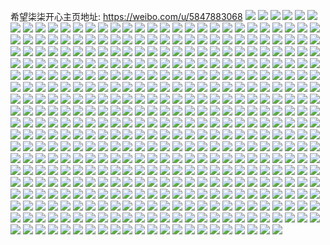希望柒柒开心主页地址: https://weibo.com/u/5847883068 
![](https://wx4.sinaimg.cn/mw2000/006nL7wEgy1h96ua3a9jzj31bu1y9u0x.jpg) 
![](https://wx4.sinaimg.cn/mw2000/006nL7wEgy1h96uafoy8hj32c0340e83.jpg) 
![](https://wx4.sinaimg.cn/mw2000/006nL7wEgy1h96ua9jxe6j31o02804qq.jpg) 
![](https://wx4.sinaimg.cn/mw2000/006nL7wEgy1h96ua6aesej31o02801ky.jpg) 
![](https://wx4.sinaimg.cn/mw2000/006nL7wEgy1h96uaih26nj31mk1ylkjl.jpg) 
![](https://wx4.sinaimg.cn/mw2000/006nL7wEgy1h96ua01yoyj31hi1y21kx.jpg) 
![](https://wx4.sinaimg.cn/mw2000/006nL7wEgy1h6vovtibe7j30u014adod.jpg) 
![](https://wx4.sinaimg.cn/mw2000/006nL7wEgy1h6vovk4pcmj30u014014k.jpg) 
![](https://wx4.sinaimg.cn/mw2000/006nL7wEgy1h6vovrg3kdj30u014043v.jpg) 
![](https://wx4.sinaimg.cn/mw2000/006nL7wEgy1h6vovl0e7dj30u013dn4l.jpg) 
![](https://wx4.sinaimg.cn/mw2000/006nL7wEgy1h6vovlnpzuj30h60n9djb.jpg) 
![](https://wx4.sinaimg.cn/mw2000/006nL7wEgy1h6vovpo459j30u0140grg.jpg) 
![](https://wx4.sinaimg.cn/mw2000/006nL7wEgy1h6vovmm75wj30u0140n8q.jpg) 
![](https://wx4.sinaimg.cn/mw2000/006nL7wEgy1h6vovirrmcj30u0140wox.jpg) 
![](https://wx4.sinaimg.cn/mw2000/006nL7wEgy1h6vovshnq4j30u0140dpw.jpg) 
![](https://wx4.sinaimg.cn/mw2000/006nL7wEgy1gyj50dyij7j30n01dsqu7.jpg) 
![](https://wx4.sinaimg.cn/mw2000/006nL7wEly1gx5aavubyjj31o02804qq.jpg) 
![](https://wx4.sinaimg.cn/mw2000/006nL7wEly1gx5aaocoidj31o022ox6q.jpg) 
![](https://wx4.sinaimg.cn/mw2000/006nL7wEly1gx5abk1whrj31o0280hdu.jpg) 
![](https://wx4.sinaimg.cn/mw2000/006nL7wEly1gx5aa9i7drj32801o0x6q.jpg) 
![](https://wx4.sinaimg.cn/mw2000/006nL7wEly1gx5acekrk8j31o0280e82.jpg) 
![](https://wx4.sinaimg.cn/mw2000/006nL7wEly1gx5acbkl9rj32c0340x6t.jpg) 
![](https://wx4.sinaimg.cn/mw2000/006nL7wEly1gw7zj8qn1oj32312s1kjm.jpg) 
![](https://wx4.sinaimg.cn/mw2000/006nL7wEly1gw7zjevlunj313r0smnkz.jpg) 
![](https://wx4.sinaimg.cn/mw2000/006nL7wEly1gw7zj786ilj32c02c04qq.jpg) 
![](https://wx4.sinaimg.cn/mw2000/006nL7wEly1gw7zjavbu8j32612vku0x.jpg) 
![](https://wx4.sinaimg.cn/mw2000/006nL7wEly1gw7zjdm4s3j30u012cqd1.jpg) 
![](https://wx4.sinaimg.cn/mw2000/006nL7wEly1gw7zjd4kfoj31zp2im1kz.jpg) 
![](https://wx4.sinaimg.cn/mw2000/006nL7wEly1gvhb8l1hd4j63402c0x6p02.jpg) 
![](https://wx4.sinaimg.cn/mw2000/006nL7wEly1gvhb8ujuxnj61xa22xhdt02.jpg) 
![](https://wx4.sinaimg.cn/mw2000/006nL7wEly1gvhb8svij1j63402c0qv702.jpg) 
![](https://wx4.sinaimg.cn/mw2000/006nL7wEly1gvhb8nrozxj61px2hsnpd02.jpg) 
![](https://wx4.sinaimg.cn/mw2000/006nL7wEly1gvhb8qspnuj62c033zqv602.jpg) 
![](https://wx4.sinaimg.cn/mw2000/006nL7wEly1gvhb8y5nsdj62c0340x6p02.jpg) 
![](https://wx4.sinaimg.cn/mw2000/006nL7wEly1gvhb8wfbbej63402c0e8302.jpg) 
![](https://wx4.sinaimg.cn/mw2000/006nL7wEly1gvhb8ymynlj60nj0ndtfj02.jpg) 
![](https://wx4.sinaimg.cn/mw2000/006nL7wEly1gvhb8j9g2jj63402c0x6q02.jpg) 
![](https://wx4.sinaimg.cn/mw2000/006nL7wEgy1gtyzzwifa9j31o0280b2a.jpg) 
![](https://wx4.sinaimg.cn/mw2000/006nL7wEgy1gtyzy3nwacj31o0280b2a.jpg) 
![](https://wx4.sinaimg.cn/mw2000/006nL7wEgy1gtyzyyorckj31o0280npe.jpg) 
![](https://wx4.sinaimg.cn/mw2000/006nL7wEgy1gtyzx7i3zvj31o020ub2a.jpg) 
![](https://wx4.sinaimg.cn/mw2000/006nL7wEgy1gtvm2wp3opj31o01ytb2a.jpg) 
![](https://wx4.sinaimg.cn/mw2000/006nL7wEgy1gtvm4z9kvbj32801o01ky.jpg) 
![](https://wx4.sinaimg.cn/mw2000/006nL7wEgy1gtvm3y22zjj31o0280qv6.jpg) 
![](https://wx4.sinaimg.cn/mw2000/006nL7wEgy1gtvm5g7w8hj31o0280hdt.jpg) 
![](https://wx4.sinaimg.cn/mw2000/006nL7wEgy1gtvm20jbx1j30u00uhqc0.jpg) 
![](https://wx4.sinaimg.cn/mw2000/006nL7wEgy1gtvm67y97rj31o01x17wi.jpg) 
![](https://wx4.sinaimg.cn/mw2000/006nL7wEgy1gsy2m47zlbj31o02804qp.jpg) 
![](https://wx4.sinaimg.cn/mw2000/006nL7wEgy1gsy2mn09pgj31o0280kjl.jpg) 
![](https://wx4.sinaimg.cn/mw2000/006nL7wEgy1gsy2na2rlvj31o020x1ky.jpg) 
![](https://wx4.sinaimg.cn/mw2000/006nL7wEgy1gsy2nojlhtj31o02807wh.jpg) 
![](https://wx4.sinaimg.cn/mw2000/006nL7wEgy1gsy2nzd1twj32801o01kx.jpg) 
![](https://wx4.sinaimg.cn/mw2000/006nL7wEgy1gsy2ok4vthj31o0280hdt.jpg) 
![](https://wx4.sinaimg.cn/mw2000/006nL7wEly1gsawoo44u6j33402c0npd.jpg) 
![](https://wx4.sinaimg.cn/mw2000/006nL7wEly1gsawp00nmnj32c035nb2n.jpg) 
![](https://wx4.sinaimg.cn/mw2000/006nL7wEly1gsawoise2ij313t0s8qb2.jpg) 
![](https://wx4.sinaimg.cn/mw2000/006nL7wEly1gsawp3zbzuj30n01dsb2c.jpg) 
![](https://wx4.sinaimg.cn/mw2000/006nL7wEly1gsawomhne7j31o0280u0z.jpg) 
![](https://wx4.sinaimg.cn/mw2000/006nL7wEly1gsawpcv8cxj33402c0npn.jpg) 
![](https://wx4.sinaimg.cn/mw2000/006nL7wEly1gsawpeimnsj33402c0e81.jpg) 
![](https://wx4.sinaimg.cn/mw2000/006nL7wEly1gsawpj767xj33402c07ts.jpg) 
![](https://wx4.sinaimg.cn/mw2000/006nL7wEly1gsawphuv2sj32c0340b2a.jpg) 
![](https://wx4.sinaimg.cn/mw2000/006nL7wEly1gqwioi0395j32c0340kbj.jpg) 
![](https://wx4.sinaimg.cn/mw2000/006nL7wEly1gqwioown1uj31wp2jj4qp.jpg) 
![](https://wx4.sinaimg.cn/mw2000/006nL7wEly1gqwiny41jkj33402c0b2a.jpg) 
![](https://wx4.sinaimg.cn/mw2000/006nL7wEly1gqwio10z5lj318y0u0ao8.jpg) 
![](https://wx4.sinaimg.cn/mw2000/006nL7wEly1gqwiodgn3qj31zo2x44qq.jpg) 
![](https://wx4.sinaimg.cn/mw2000/006nL7wEly1gqwio1rzzej31400u0tdg.jpg) 
![](https://wx4.sinaimg.cn/mw2000/006nL7wEly1gqwinl7n71j32c03401ky.jpg) 
![](https://wx4.sinaimg.cn/mw2000/006nL7wEly1gqwiot3kmbj31s11untr0.jpg) 
![](https://wx4.sinaimg.cn/mw2000/006nL7wEly1gqwioycherj33402c0e4q.jpg) 
![](https://wx4.sinaimg.cn/mw2000/006nL7wEly1gqme5td8i5j33342bcqv6.jpg) 
![](https://wx4.sinaimg.cn/mw2000/006nL7wEly1gqme5q9yogj31o01zz1ky.jpg) 
![](https://wx4.sinaimg.cn/mw2000/006nL7wEly1gqme5z279fj33402c0e84.jpg) 
![](https://wx4.sinaimg.cn/mw2000/006nL7wEly1gqme648x9hj33402c0kjo.jpg) 
![](https://wx4.sinaimg.cn/mw2000/006nL7wEly1gqme5o46jpj31jw1sfu0x.jpg) 
![](https://wx4.sinaimg.cn/mw2000/006nL7wEly1gqme68kp59j33402c0e83.jpg) 
![](https://wx4.sinaimg.cn/mw2000/006nL7wEly1gq45mtp2itj31400u010m.jpg) 
![](https://wx4.sinaimg.cn/mw2000/006nL7wEly1gq45n268gpj33402c0u0z.jpg) 
![](https://wx4.sinaimg.cn/mw2000/006nL7wEly1gq45ngzu5mj33402c0npd.jpg) 
![](https://wx4.sinaimg.cn/mw2000/006nL7wEly1gq45mudsx0j30u00sstem.jpg) 
![](https://wx4.sinaimg.cn/mw2000/006nL7wEly1gq45n4zvx8j33402c0kim.jpg) 
![](https://wx4.sinaimg.cn/mw2000/006nL7wEly1gq45ndx1gpj33402c0hdv.jpg) 
![](https://wx4.sinaimg.cn/mw2000/006nL7wEly1gplwayj30bj33402cvb2b.jpg) 
![](https://wx4.sinaimg.cn/mw2000/006nL7wEly1gplwaz2tfuj30mz110dk0.jpg) 
![](https://wx4.sinaimg.cn/mw2000/006nL7wEly1gplwb0js7ej30mz11cgp4.jpg) 
![](https://wx4.sinaimg.cn/mw2000/006nL7wEly1gplwavmlxzj31o0225npd.jpg) 
![](https://wx4.sinaimg.cn/mw2000/006nL7wEly1gplwb4yeflj33402c0qv5.jpg) 
![](https://wx4.sinaimg.cn/mw2000/006nL7wEly1gplwb38mqyj32801o01ky.jpg) 
![](https://wx4.sinaimg.cn/mw2000/006nL7wEly1gplwb7zhldj33402c0b29.jpg) 
![](https://wx4.sinaimg.cn/mw2000/006nL7wEly1gplwb06s4lj315g0u0gvd.jpg) 
![](https://wx4.sinaimg.cn/mw2000/006nL7wEly1gplwba3wadj33402c0kjl.jpg) 
![](https://wx4.sinaimg.cn/mw2000/006nL7wEgy1gokewh7w16j30u014ntyq.jpg) 
![](https://wx4.sinaimg.cn/mw2000/006nL7wEgy1gokexmgw2bj321n1o0hdv.jpg) 
![](https://wx4.sinaimg.cn/mw2000/006nL7wEgy1gokex1kbewj320v1o0npf.jpg) 
![](https://wx4.sinaimg.cn/mw2000/006nL7wEgy1gokex3hgq6j30rs0v8gtu.jpg) 
![](https://wx4.sinaimg.cn/mw2000/006nL7wEgy1gojvc2o4kkj31o0280b29.jpg) 
![](https://wx4.sinaimg.cn/mw2000/006nL7wEgy1gojvbkax4sj32801o0hdt.jpg) 
![](https://wx4.sinaimg.cn/mw2000/006nL7wEgy1gojvbaxzhbj31i12334qp.jpg) 
![](https://wx4.sinaimg.cn/mw2000/006nL7wEgy1gojvbtrgvuj32801o0e81.jpg) 
![](https://wx4.sinaimg.cn/mw2000/006nL7wEgy1gnr8zgeq49j30ro0pn40b.jpg) 
![](https://wx4.sinaimg.cn/mw2000/006nL7wEgy1gnr8znf2kfj30n01dskjn.jpg) 
![](https://wx4.sinaimg.cn/mw2000/006nL7wEgy1gnqw0tkezuj31ds0n0u0x.jpg) 
![](https://wx4.sinaimg.cn/mw2000/006nL7wEgy1gnqqdx4k0xj32801o04qr.jpg) 
![](https://wx4.sinaimg.cn/mw2000/006nL7wEgy1gnqqe2aduuj32801o0b2b.jpg) 
![](https://wx4.sinaimg.cn/mw2000/006nL7wEly1gnkxmz4rnpj33402c0kjl.jpg) 
![](https://wx4.sinaimg.cn/mw2000/006nL7wEly1gnkxmxrv4dj31o02804qr.jpg) 
![](https://wx4.sinaimg.cn/mw2000/006nL7wEly1gnkxn24a58j33402c07wh.jpg) 
![](https://wx4.sinaimg.cn/mw2000/006nL7wEgy1gn4qxf97q2j32801o0x6q.jpg) 
![](https://wx4.sinaimg.cn/mw2000/006nL7wEgy1gn4qxthtwfj31ui1o0e82.jpg) 
![](https://wx4.sinaimg.cn/mw2000/006nL7wEgy1gmxrkkcetfj31400u0akm.jpg) 
![](https://wx4.sinaimg.cn/mw2000/006nL7wEgy1gmxrkhul8fj31400u0k1r.jpg) 
![](https://wx4.sinaimg.cn/mw2000/006nL7wEgy1gmxrkmmr5ej31400u0k1i.jpg) 
![](https://wx4.sinaimg.cn/mw2000/006nL7wEgy1gmxrkotn9pj31400u07f5.jpg) 
![](https://wx4.sinaimg.cn/mw2000/006nL7wEgy1gmkxxxxi7cj33402c01kx.jpg) 
![](https://wx4.sinaimg.cn/mw2000/006nL7wEgy1gmkxy13u57j33402c0u0x.jpg) 
![](https://wx4.sinaimg.cn/mw2000/006nL7wEgy1gmkxy3uq55j33402c0b29.jpg) 
![](https://wx4.sinaimg.cn/mw2000/006nL7wEgy1gm16t9eefkj32801o0e82.jpg) 
![](https://wx4.sinaimg.cn/mw2000/006nL7wEgy1gm16tc9jrxj32801o0npe.jpg) 
![](https://wx4.sinaimg.cn/mw2000/006nL7wEgy1gm16tfj38fj32801o0npe.jpg) 
![](https://wx4.sinaimg.cn/mw2000/006nL7wEgy1gm16tl1820j32801o0kjm.jpg) 
![](https://wx4.sinaimg.cn/mw2000/006nL7wEgy1glz8ovbcnpj31o0280x6p.jpg) 
![](https://wx4.sinaimg.cn/mw2000/006nL7wEgy1glz8od9qflj32661gax6p.jpg) 
![](https://wx4.sinaimg.cn/mw2000/006nL7wEgy1glz8ohzj5tj32801o0npe.jpg) 
![](https://wx4.sinaimg.cn/mw2000/006nL7wEgy1glz8o9rx57j32801o0u0x.jpg) 
![](https://wx4.sinaimg.cn/mw2000/006nL7wEgy1glz8omoh2nj31o0280b2a.jpg) 
![](https://wx4.sinaimg.cn/mw2000/006nL7wEgy1glz8or0do4j32801o07wi.jpg) 
![](https://wx4.sinaimg.cn/mw2000/006nL7wEgy1glu6sxhdpoj30n00cp0w5.jpg) 
![](https://wx4.sinaimg.cn/mw2000/006nL7wEgy1glu6sy12cmj30m00c90vi.jpg) 
![](https://wx4.sinaimg.cn/mw2000/006nL7wEgy1glu6syjfnwj30n00higp4.jpg) 
![](https://wx4.sinaimg.cn/mw2000/006nL7wEgy1glu6swyvtpj30u012rdno.jpg) 
![](https://wx4.sinaimg.cn/mw2000/006nL7wEgy1glu6sz21zbj30u00syagf.jpg) 
![](https://wx4.sinaimg.cn/mw2000/006nL7wEgy1glu6szpuatj30u00spjye.jpg) 
![](https://wx4.sinaimg.cn/mw2000/006nL7wEgy1glu6t07i7rj30ph0vmdjz.jpg) 
![](https://wx4.sinaimg.cn/mw2000/006nL7wEgy1glu6t0sma2j318y0s7ako.jpg) 
![](https://wx4.sinaimg.cn/mw2000/006nL7wEgy1glu6t2ndfkj32c033ye81.jpg) 
![](https://wx4.sinaimg.cn/mw2000/006nL7wEgy1glru8sb8f2j333725ex6q.jpg) 
![](https://wx4.sinaimg.cn/mw2000/006nL7wEgy1glru9j40pej32bq2xrqv7.jpg) 
![](https://wx4.sinaimg.cn/mw2000/006nL7wEgy1glru9tbx52j32801o04qr.jpg) 
![](https://wx4.sinaimg.cn/mw2000/006nL7wEgy1glruaexzgjj32801lix6q.jpg) 
![](https://wx4.sinaimg.cn/mw2000/006nL7wEgy1glrua31xaqj32801o07wj.jpg) 
![](https://wx4.sinaimg.cn/mw2000/006nL7wEgy1glruaspz32j32c02c04ct.jpg) 
![](https://wx4.sinaimg.cn/mw2000/006nL7wEgy1glru97e53lj32801o0qv7.jpg) 
![](https://wx4.sinaimg.cn/mw2000/006nL7wEgy1glruajh570j31nz22wu0x.jpg) 
![](https://wx4.sinaimg.cn/mw2000/006nL7wEgy1glruaqxld5j31o0280qv6.jpg) 
![](https://wx4.sinaimg.cn/mw2000/006nL7wEly1gkln5u6k7oj30mj060t9a.jpg) 
![](https://wx4.sinaimg.cn/mw2000/006nL7wEly1gkln5ne3rtj30lq0jzgpo.jpg) 
![](https://wx4.sinaimg.cn/mw2000/006nL7wEly1gkln5tfp01j32c0340hdu.jpg) 
![](https://wx4.sinaimg.cn/mw2000/006nL7wEly1gkln5q4425j32801o07wi.jpg) 
![](https://wx4.sinaimg.cn/mw2000/006nL7wEly1gkh10t1yxlj32c0340hdv.jpg) 
![](https://wx4.sinaimg.cn/mw2000/006nL7wEly1gkgxkvh4v9j32801o0hdu.jpg) 
![](https://wx4.sinaimg.cn/mw2000/006nL7wEly1gkgxlmi1jhj32c02c0u0x.jpg) 
![](https://wx4.sinaimg.cn/mw2000/006nL7wEly1gkgxm97l24j32872411ky.jpg) 
![](https://wx4.sinaimg.cn/mw2000/006nL7wEly1gkgxk5fp3ej31vg1o0kjl.jpg) 
![](https://wx4.sinaimg.cn/mw2000/006nL7wEly1gkh10zrf22j32801o0e82.jpg) 
![](https://wx4.sinaimg.cn/mw2000/006nL7wEly1gkh111u440j33402c0e82.jpg) 
![](https://wx4.sinaimg.cn/mw2000/006nL7wEly1gkh1177zwdj32801o0qv5.jpg) 
![](https://wx4.sinaimg.cn/mw2000/006nL7wEly1gkh119i15oj33402c0hdu.jpg) 
![](https://wx4.sinaimg.cn/mw2000/006nL7wEly1gk9zwdywslj32751m3nly.jpg) 
![](https://wx4.sinaimg.cn/mw2000/006nL7wEly1gk9zwd3mdbj32801o0npd.jpg) 
![](https://wx4.sinaimg.cn/mw2000/006nL7wEly1gk9zwg8y7jj31o025xnpd.jpg) 
![](https://wx4.sinaimg.cn/mw2000/006nL7wEly1gk9zwiqcwhj32801o0b2a.jpg) 
![](https://wx4.sinaimg.cn/mw2000/006nL7wEly1gk9zwkml0yj32801o04qq.jpg) 
![](https://wx4.sinaimg.cn/mw2000/006nL7wEly1gk9zwnzksbj31o027ikjm.jpg) 
![](https://wx4.sinaimg.cn/mw2000/006nL7wEly1gk9zwqzirej32c031ou0z.jpg) 
![](https://wx4.sinaimg.cn/mw2000/006nL7wEly1gk9zwssy56j31m21m2u0x.jpg) 
![](https://wx4.sinaimg.cn/mw2000/006nL7wEly1gk9zwva6n5j32c03401kz.jpg) 
![](https://wx4.sinaimg.cn/mw2000/006nL7wEly1gjdpic7q6cj31kw16o4qq.jpg) 
![](https://wx4.sinaimg.cn/mw2000/006nL7wEly1gjdpieds4dj311b1fqe81.jpg) 
![](https://wx4.sinaimg.cn/mw2000/006nL7wEly1gjdpipm8xtj30wt0rpavw.jpg) 
![](https://wx4.sinaimg.cn/mw2000/006nL7wEly1gjdpijpub1j31kh1164qq.jpg) 
![](https://wx4.sinaimg.cn/mw2000/006nL7wEly1gjdpim6xeyj31hc0u0b29.jpg) 
![](https://wx4.sinaimg.cn/mw2000/006nL7wEly1gjdpixu69jj316o1kwnpd.jpg) 
![](https://wx4.sinaimg.cn/mw2000/006nL7wEly1gjdpiqrm6dj31400u0h5g.jpg) 
![](https://wx4.sinaimg.cn/mw2000/006nL7wEly1gjdpiuo21hj316o1kwu0x.jpg) 
![](https://wx4.sinaimg.cn/mw2000/006nL7wEly1gjdpiv64hij31400u0wfr.jpg) 
![](https://wx4.sinaimg.cn/mw2000/006nL7wEly1gjcj9v62djj30u00yqjvu.jpg) 
![](https://wx4.sinaimg.cn/mw2000/006nL7wEly1gjcja2iladj31400u0qct.jpg) 
![](https://wx4.sinaimg.cn/mw2000/006nL7wEly1gjcj9vyksij30u00u0tfc.jpg) 
![](https://wx4.sinaimg.cn/mw2000/006nL7wEly1gjcj9y80sij30u00u044t.jpg) 
![](https://wx4.sinaimg.cn/mw2000/006nL7wEly1gjcja5s0z2j31400u0qbp.jpg) 
![](https://wx4.sinaimg.cn/mw2000/006nL7wEly1gjcj9ztahej30u00u0q74.jpg) 
![](https://wx4.sinaimg.cn/mw2000/006nL7wEly1gjcja0lxk3j31400u0wo2.jpg) 
![](https://wx4.sinaimg.cn/mw2000/006nL7wEly1gjcja3tenhj31400u0wmz.jpg) 
![](https://wx4.sinaimg.cn/mw2000/006nL7wEly1gjcja1e1cyj31400u0n44.jpg) 
![](https://wx4.sinaimg.cn/mw2000/006nL7wEly1gj3t20ma15j31400u0gsm.jpg) 
![](https://wx4.sinaimg.cn/mw2000/006nL7wEly1gj3t23izzbj31400u010i.jpg) 
![](https://wx4.sinaimg.cn/mw2000/006nL7wEly1gj3t22lymqj31280u0q9m.jpg) 
![](https://wx4.sinaimg.cn/mw2000/006nL7wEly1gj3t221aspj31400u0wlv.jpg) 
![](https://wx4.sinaimg.cn/mw2000/006nL7wEly1gj3t24ifm8j31400u07ez.jpg) 
![](https://wx4.sinaimg.cn/mw2000/006nL7wEly1gj3t219jc6j30u0170dk2.jpg) 
![](https://wx4.sinaimg.cn/mw2000/006nL7wEly1gikup89s22j30zk0qox3v.jpg) 
![](https://wx4.sinaimg.cn/mw2000/006nL7wEly1gi81g77juij31kw16oqv5.jpg) 
![](https://wx4.sinaimg.cn/mw2000/006nL7wEly1gi81g2fbnvj30zk0npqml.jpg) 
![](https://wx4.sinaimg.cn/mw2000/006nL7wEly1gi81ga8l8rj31kw11wkjl.jpg) 
![](https://wx4.sinaimg.cn/mw2000/006nL7wEly1gi81gk7buxj33k02o0hdx.jpg) 
![](https://wx4.sinaimg.cn/mw2000/006nL7wEly1gi81g3zocsj31hc0u0twj.jpg) 
![](https://wx4.sinaimg.cn/mw2000/006nL7wEly1gi81gb9pdaj30tk0qw0yz.jpg) 
![](https://wx4.sinaimg.cn/mw2000/006nL7wEly1gi3grm8l8mj31kw16o7wh.jpg) 
![](https://wx4.sinaimg.cn/mw2000/006nL7wEly1gi3grjm8x5j31f81isnpd.jpg) 
![](https://wx4.sinaimg.cn/mw2000/006nL7wEly1gi3grgxm9gj30zk0z24ig.jpg) 
![](https://wx4.sinaimg.cn/mw2000/006nL7wEgy1ghxcz1oyipj31400u0ane.jpg) 
![](https://wx4.sinaimg.cn/mw2000/006nL7wEgy1ghxcz3vu3yj31400u0wu6.jpg) 
![](https://wx4.sinaimg.cn/mw2000/006nL7wEgy1ghxcz5r4c9j31400u0qei.jpg) 
![](https://wx4.sinaimg.cn/mw2000/006nL7wEgy1ghxcz7zwvcj31400u0h3w.jpg) 
![](https://wx4.sinaimg.cn/mw2000/006nL7wEgy1ghxczae1ovj31400u0ngr.jpg) 
![](https://wx4.sinaimg.cn/mw2000/006nL7wEgy1ghxczcbnbcj31400u0wvx.jpg) 
![](https://wx4.sinaimg.cn/mw2000/006nL7wEgy1ghxczfjmqzj31hc0u0qd4.jpg) 
![](https://wx4.sinaimg.cn/mw2000/006nL7wEgy1ghxcze34fvj31400u0dw4.jpg) 
![](https://wx4.sinaimg.cn/mw2000/006nL7wEgy1ghxczhd69ij31400u049z.jpg) 
![](https://wx4.sinaimg.cn/mw2000/006nL7wEgy1ghu3pqdo1cj31400u0dju.jpg) 
![](https://wx4.sinaimg.cn/mw2000/006nL7wEgy1ghu3pohp7zj31400u0qay.jpg) 
![](https://wx4.sinaimg.cn/mw2000/006nL7wEgy1ghu3pr3j1gj30zk0qowiv.jpg) 
![](https://wx4.sinaimg.cn/mw2000/006nL7wEgy1ghu3ppprovj31400u0n8l.jpg) 
![](https://wx4.sinaimg.cn/mw2000/006nL7wEgy1gh2bna79zpj30ys0u0tdt.jpg) 
![](https://wx4.sinaimg.cn/mw2000/006nL7wEgy1ggzvk9316vj316f0u0tgq.jpg) 
![](https://wx4.sinaimg.cn/mw2000/006nL7wEgy1ggzvk85n2ej313b0u0ain.jpg) 
![](https://wx4.sinaimg.cn/mw2000/006nL7wEgy1ggzvk70kduj315m0u07bm.jpg) 
![](https://wx4.sinaimg.cn/mw2000/006nL7wEgy1ggyum0s7xzj30zk0qojzu.jpg) 
![](https://wx4.sinaimg.cn/mw2000/006nL7wEgy1ggyum3q1hnj31400u0ain.jpg) 
![](https://wx4.sinaimg.cn/mw2000/006nL7wEgy1ggyumcv603j31400u010p.jpg) 
![](https://wx4.sinaimg.cn/mw2000/006nL7wEgy1ggyulwavlgj30zk0qoag1.jpg) 
![](https://wx4.sinaimg.cn/mw2000/006nL7wEgy1ggyum5yu3qj30qo0zktgz.jpg) 
![](https://wx4.sinaimg.cn/mw2000/006nL7wEgy1ggyuly56srj31400u0jxt.jpg) 
![](https://wx4.sinaimg.cn/mw2000/006nL7wEgy1ggyum79ih5j30zk0qoai3.jpg) 
![](https://wx4.sinaimg.cn/mw2000/006nL7wEgy1ggyum8lu9xj30zk0qojym.jpg) 
![](https://wx4.sinaimg.cn/mw2000/006nL7wEgy1ggyumapfc5j30u00u0gq2.jpg) 
![](https://wx4.sinaimg.cn/mw2000/006nL7wEgy1ggdv4etl1pj30u01407ey.jpg) 
![](https://wx4.sinaimg.cn/mw2000/006nL7wEgy1ggdv4fo46aj30zk0qo0z0.jpg) 
![](https://wx4.sinaimg.cn/mw2000/006nL7wEgy1ggdv4di9nqj30u01400yt.jpg) 
![](https://wx4.sinaimg.cn/mw2000/006nL7wEgy1ggdv4grqelj30zk0si457.jpg) 
![](https://wx4.sinaimg.cn/mw2000/006nL7wEgy1gg4dgdwgn6j30u0140jxs.jpg) 
![](https://wx4.sinaimg.cn/mw2000/006nL7wEgy1gg4dgaj68oj31400u07be.jpg) 
![](https://wx4.sinaimg.cn/mw2000/006nL7wEgy1gg4dgcf6ypj31400u010q.jpg) 
![](https://wx4.sinaimg.cn/mw2000/006nL7wEgy1gg4dgli2xcj31400u043x.jpg) 
![](https://wx4.sinaimg.cn/mw2000/006nL7wEgy1gfxh5feih2j31400u0tjv.jpg) 
![](https://wx4.sinaimg.cn/mw2000/006nL7wEgy1gfxh5bpd2yj31400u0dr6.jpg) 
![](https://wx4.sinaimg.cn/mw2000/006nL7wEgy1gfxh5dpv0lj31400u0tjp.jpg) 
![](https://wx4.sinaimg.cn/mw2000/006nL7wEgy1gfxh5hf8jpj31400u0qde.jpg) 
![](https://wx4.sinaimg.cn/mw2000/006nL7wEgy1gfpejqm5lqj31400u0120.jpg) 
![](https://wx4.sinaimg.cn/mw2000/006nL7wEgy1gfpejpdwdqj31400u07dv.jpg) 
![](https://wx4.sinaimg.cn/mw2000/006nL7wEgy1gfn3gfzqw8j31400u0jvu.jpg) 
![](https://wx4.sinaimg.cn/mw2000/006nL7wEgy1gfn3gcgrqqj31400u0dne.jpg) 
![](https://wx4.sinaimg.cn/mw2000/006nL7wEgy1gfn3gexpz0j31400u0k14.jpg) 
![](https://wx4.sinaimg.cn/mw2000/006nL7wEgy1gfn3gj1crzj31400u0wkb.jpg) 
![](https://wx4.sinaimg.cn/mw2000/006nL7wEgy1gfn3gb8qxaj31400u0tf4.jpg) 
![](https://wx4.sinaimg.cn/mw2000/006nL7wEgy1gfn3gk7hx9j31400u0q95.jpg) 
![](https://wx4.sinaimg.cn/mw2000/006nL7wEgy1gfn3ggoj13j30u014042h.jpg) 
![](https://wx4.sinaimg.cn/mw2000/006nL7wEgy1gfn3gdkl77j31400u0wlg.jpg) 
![](https://wx4.sinaimg.cn/mw2000/006nL7wEgy1gfn3ghdz42j31400u0gpc.jpg) 
![](https://wx4.sinaimg.cn/mw2000/006nL7wEgy1gfd3dp7kxbj31400u0woh.jpg) 
![](https://wx4.sinaimg.cn/mw2000/006nL7wEgy1gfd3drnr12j30u0140n5q.jpg) 
![](https://wx4.sinaimg.cn/mw2000/006nL7wEgy1gfd3dm8185j31400u0wq3.jpg) 
![](https://wx4.sinaimg.cn/mw2000/006nL7wEgy1gf650xr1nbj31400u0wru.jpg) 
![](https://wx4.sinaimg.cn/mw2000/006nL7wEgy1gf6513w4byj31hc0u0n8j.jpg) 
![](https://wx4.sinaimg.cn/mw2000/006nL7wEgy1gf650yspjqj30u01hcgqu.jpg) 
![](https://wx4.sinaimg.cn/mw2000/006nL7wEgy1gf650vkpbnj30u00m5q7a.jpg) 
![](https://wx4.sinaimg.cn/mw2000/006nL7wEgy1gf650uv2qkj30rs10hah0.jpg) 
![](https://wx4.sinaimg.cn/mw2000/006nL7wEgy1gf650zoj68j30u019j0xq.jpg) 
![](https://wx4.sinaimg.cn/mw2000/006nL7wEgy1gf650w5intj30u00siwhs.jpg) 
![](https://wx4.sinaimg.cn/mw2000/006nL7wEgy1gf6510yt8ej31400u011o.jpg) 
![](https://wx4.sinaimg.cn/mw2000/006nL7wEgy1gf6512o3shj30u01hcal6.jpg) 
![](https://wx4.sinaimg.cn/mw2000/006nL7wEgy1gf509l75bvj31400u0qd9.jpg) 
![](https://wx4.sinaimg.cn/mw2000/006nL7wEgy1gf509rek8dj30u00u0wmn.jpg) 
![](https://wx4.sinaimg.cn/mw2000/006nL7wEgy1gf509mf0evj31400u046m.jpg) 
![](https://wx4.sinaimg.cn/mw2000/006nL7wEgy1gf509skzxij31dh0u0dmo.jpg) 
![](https://wx4.sinaimg.cn/mw2000/006nL7wEgy1gf509tnfgxj314q0u07d4.jpg) 
![](https://wx4.sinaimg.cn/mw2000/006nL7wEgy1gf509vvlr3j30yq0u079v.jpg) 
![](https://wx4.sinaimg.cn/mw2000/006nL7wEgy1gf509p50z7j315e0u0dq3.jpg) 
![](https://wx4.sinaimg.cn/mw2000/006nL7wEgy1gf509ur682j31400u07bz.jpg) 
![](https://wx4.sinaimg.cn/mw2000/006nL7wEgy1gf509o1nn6j31400u0n59.jpg) 
![](https://wx4.sinaimg.cn/mw2000/006nL7wEgy1gf3wa1u5bbj30rs0va797.jpg) 
![](https://wx4.sinaimg.cn/mw2000/006nL7wEgy1gf3wa3mrz2j31hc0u0q6g.jpg) 
![](https://wx4.sinaimg.cn/mw2000/006nL7wEgy1gf3wa2m1nvj30rs15odk4.jpg) 
![](https://wx4.sinaimg.cn/mw2000/006nL7wEgy1gf3wa4oe82j31110u042s.jpg) 
![](https://wx4.sinaimg.cn/mw2000/006nL7wEgy1gf3wa5wwvej30u0140gvl.jpg) 
![](https://wx4.sinaimg.cn/mw2000/006nL7wEgy1gf3wa72nc1j31hc0u013d.jpg) 
![](https://wx4.sinaimg.cn/mw2000/006nL7wEgy1gf3wa842txj31400u0wig.jpg) 
![](https://wx4.sinaimg.cn/mw2000/006nL7wEgy1gf3wa92arlj30u01hc78w.jpg) 
![](https://wx4.sinaimg.cn/mw2000/006nL7wEgy1gf3waa1btkj30u01hmtby.jpg) 
![](https://wx4.sinaimg.cn/mw2000/006nL7wEgy1gez7v04mq8j31400u0k2e.jpg) 
![](https://wx4.sinaimg.cn/mw2000/006nL7wEgy1gez7uy48n1j31400u0qd0.jpg) 
![](https://wx4.sinaimg.cn/mw2000/006nL7wEgy1gez7uwv0qtj31400u04dw.jpg) 
![](https://wx4.sinaimg.cn/mw2000/006nL7wEgy1gez7uvbsllj31400u0anu.jpg) 
![](https://wx4.sinaimg.cn/mw2000/006nL7wEgy1gez7v1ifnoj31hc0u013a.jpg) 
![](https://wx4.sinaimg.cn/mw2000/006nL7wEgy1gez7v2wykmj313i0u079h.jpg) 
![](https://wx4.sinaimg.cn/mw2000/006nL7wEgy1ges1qqm6lcj30u011jn48.jpg) 
![](https://wx4.sinaimg.cn/mw2000/006nL7wEgy1ges1qoz4c3j31400u0dq4.jpg) 
![](https://wx4.sinaimg.cn/mw2000/006nL7wEgy1ges1qphzh5j30j30j3dhf.jpg) 
![](https://wx4.sinaimg.cn/mw2000/006nL7wEgy1ges1qr68v9j30mh0mltb7.jpg) 
![](https://wx4.sinaimg.cn/mw2000/006nL7wEgy1ges1quklt7j30zc0u046b.jpg) 
![](https://wx4.sinaimg.cn/mw2000/006nL7wEgy1ges1qvcj9bj30u00ji0wx.jpg) 
![](https://wx4.sinaimg.cn/mw2000/006nL7wEgy1ges1qsapx2j30u0140n4q.jpg) 
![](https://wx4.sinaimg.cn/mw2000/006nL7wEgy1ges1qnkphlj31400u07a8.jpg) 
![](https://wx4.sinaimg.cn/mw2000/006nL7wEgy1ges1qthom3j30u013ck0e.jpg) 
![](https://wx4.sinaimg.cn/mw2000/006nL7wEgy1gepxob8kqyj31400u0gqa.jpg) 
![](https://wx4.sinaimg.cn/mw2000/006nL7wEgy1gepxo1ibf7j31400u0q9t.jpg) 
![](https://wx4.sinaimg.cn/mw2000/006nL7wEgy1gepxo3jx3kj310q0ohdn7.jpg) 
![](https://wx4.sinaimg.cn/mw2000/006nL7wEgy1gepxo5s7ioj31400u0tg9.jpg) 
![](https://wx4.sinaimg.cn/mw2000/006nL7wEgy1gepxocaxutj30u0140dnw.jpg) 
![](https://wx4.sinaimg.cn/mw2000/006nL7wEgy1gepxo6zfe9j31400u0wlo.jpg) 
![](https://wx4.sinaimg.cn/mw2000/006nL7wEgy1gepxodh6n6j318z0u0tgm.jpg) 
![](https://wx4.sinaimg.cn/mw2000/006nL7wEgy1gepxo88f0nj31400u0wm5.jpg) 
![](https://wx4.sinaimg.cn/mw2000/006nL7wEgy1gepxo2kpqmj30u01400yr.jpg) 
![](https://wx4.sinaimg.cn/mw2000/006nL7wEgy1geegrdt31qj31400u014q.jpg) 
![](https://wx4.sinaimg.cn/mw2000/006nL7wEgy1geegr3ve9ej31hc0u0nkm.jpg) 
![](https://wx4.sinaimg.cn/mw2000/006nL7wEgy1geegr5m55qj30u0140apg.jpg) 
![](https://wx4.sinaimg.cn/mw2000/006nL7wEgy1geegr70g3hj31400u0dtt.jpg) 
![](https://wx4.sinaimg.cn/mw2000/006nL7wEgy1geegrgr2ntj31ha0u0496.jpg) 
![](https://wx4.sinaimg.cn/mw2000/006nL7wEgy1geegr8vc5vj30u012wk4n.jpg) 
![](https://wx4.sinaimg.cn/mw2000/006nL7wEgy1geegracajpj31400u0gu7.jpg) 
![](https://wx4.sinaimg.cn/mw2000/006nL7wEgy1geegrl3hpij31ha0u0tyr.jpg) 
![](https://wx4.sinaimg.cn/mw2000/006nL7wEgy1geegrc0uynj30u0140dsa.jpg) 
![](https://wx4.sinaimg.cn/mw2000/006nL7wEgy1ge3yicncs8j31420u0109.jpg) 
![](https://wx4.sinaimg.cn/mw2000/006nL7wEgy1ge3yi8b0syj315o15otzn.jpg) 
![](https://wx4.sinaimg.cn/mw2000/006nL7wEgy1ge3yi94vgaj30u00u0ta5.jpg) 
![](https://wx4.sinaimg.cn/mw2000/006nL7wEgy1ge3yib0qp6j30xc18g1kx.jpg) 
![](https://wx4.sinaimg.cn/mw2000/006nL7wEgy1ge3yibw9pyj30xc18g7hp.jpg) 
![](https://wx4.sinaimg.cn/mw2000/006nL7wEgy1ge3yi9vq0nj30rs1jkh1y.jpg) 
![](https://wx4.sinaimg.cn/mw2000/006nL7wEgy1gduycnwrf4j31rc0u0doa.jpg) 
![](https://wx4.sinaimg.cn/mw2000/006nL7wEgy1gdtmc9v7b1j31o0280npe.jpg) 
![](https://wx4.sinaimg.cn/mw2000/006nL7wEgy1gdtmc7h09pj30lx0tywgw.jpg) 
![](https://wx4.sinaimg.cn/mw2000/006nL7wEgy1gdtmc2wzimj30u00u0kig.jpg) 
![](https://wx4.sinaimg.cn/mw2000/006nL7wEgy1gdtmc3p6k8j30u00u0qep.jpg) 
![](https://wx4.sinaimg.cn/mw2000/006nL7wEgy1gdtmc6vpajj30r90r8gtf.jpg) 
![](https://wx4.sinaimg.cn/mw2000/006nL7wEgy1gdtmc4fbcoj30ra11177j.jpg) 
![](https://wx4.sinaimg.cn/mw2000/006nL7wEgy1gdtmc5yjlaj31o01o04qq.jpg) 
![](https://wx4.sinaimg.cn/mw2000/006nL7wEgy1gdtmcdm362j33402c0hdv.jpg) 
![](https://wx4.sinaimg.cn/mw2000/006nL7wEgy1gdtmcbbqhjj31o01o0x6p.jpg) 
![](https://wx4.sinaimg.cn/mw2000/006nL7wEgy1gdravbcxc5j30rs15o4nu.jpg) 
![](https://wx4.sinaimg.cn/mw2000/006nL7wEgy1gdravf3naij30n00o5768.jpg) 
![](https://wx4.sinaimg.cn/mw2000/006nL7wEgy1gdravdinthj30rs1jk4qp.jpg) 
![](https://wx4.sinaimg.cn/mw2000/006nL7wEgy1gdravfv6kqj30t80t8wjs.jpg) 
![](https://wx4.sinaimg.cn/mw2000/006nL7wEgy1gdravch3uuj30rs15okgc.jpg) 
![](https://wx4.sinaimg.cn/mw2000/006nL7wEgy1gdraveji7aj30rs15otw7.jpg) 
![](https://wx4.sinaimg.cn/mw2000/006nL7wEgy1gdravfghn4j31400u00x1.jpg) 
![](https://wx4.sinaimg.cn/mw2000/006nL7wEgy1gdravh3pr8j31o0190hdu.jpg) 
![](https://wx4.sinaimg.cn/mw2000/006nL7wEgy1gdraviku3hj31o0190e82.jpg) 
![](https://wx4.sinaimg.cn/mw2000/006nL7wEgy1gdmm68jp7nj30p60u0abw.jpg) 
![](https://wx4.sinaimg.cn/mw2000/006nL7wEgy1gdmm67xuq4j313z0u0jym.jpg) 
![](https://wx4.sinaimg.cn/mw2000/006nL7wEgy1gdkkn85ltwj30qo0rdtde.jpg) 
![](https://wx4.sinaimg.cn/mw2000/006nL7wEgy1gdi4dwtgouj31400u0grz.jpg) 
![](https://wx4.sinaimg.cn/mw2000/006nL7wEgy1gdi4dyvle9j30nk0k8410.jpg) 
![](https://wx4.sinaimg.cn/mw2000/006nL7wEgy1gdi4e0cdz6j31400u0479.jpg) 
![](https://wx4.sinaimg.cn/mw2000/006nL7wEgy1gdi4e23yhjj30u01dcdjr.jpg) 
![](https://wx4.sinaimg.cn/mw2000/006nL7wEgy1gdi4dyaz5pj31400u0grj.jpg) 
![](https://wx4.sinaimg.cn/mw2000/006nL7wEgy1gdi4e1bcjaj30ty1dbn50.jpg) 
![](https://wx4.sinaimg.cn/mw2000/006nL7wEgy1gdfhjldm0lj31400u0thk.jpg) 
![](https://wx4.sinaimg.cn/mw2000/006nL7wEgy1gdfhjkdcb8j30u01407a2.jpg) 
![](https://wx4.sinaimg.cn/mw2000/006nL7wEgy1gdfhjmimnlj31400u0gyl.jpg) 
![](https://wx4.sinaimg.cn/mw2000/006nL7wEgy1gdfhjnfbvxj31400u0q95.jpg) 
![](https://wx4.sinaimg.cn/mw2000/006nL7wEgy1gdfhjp4x2zj30u0140gqh.jpg) 
![](https://wx4.sinaimg.cn/mw2000/006nL7wEgy1gdfhjod9dej31400u0tf2.jpg) 
![](https://wx4.sinaimg.cn/mw2000/006nL7wEgy1gd7t4z8hqbj31rc0u0n3n.jpg) 
![](https://wx4.sinaimg.cn/mw2000/006nL7wEgy1gd7t4wrf8lj31rc0u0aev.jpg) 
![](https://wx4.sinaimg.cn/mw2000/006nL7wEgy1gd7t4xz2iej31rc0u0gqd.jpg) 
![](https://wx4.sinaimg.cn/mw2000/006nL7wEgy1gd6iuwjgmjj30u00s5wm3.jpg) 
![](https://wx4.sinaimg.cn/mw2000/006nL7wEgy1gd6iv1uq53j31400u0k3h.jpg) 
![](https://wx4.sinaimg.cn/mw2000/006nL7wEgy1gd6iuz1z7uj31400u0jzz.jpg) 
![](https://wx4.sinaimg.cn/mw2000/006nL7wEgy1gd6iv8iyifj31400u0dpb.jpg) 
![](https://wx4.sinaimg.cn/mw2000/006nL7wEgy1gd6iv5mjebj31400u0wut.jpg) 
![](https://wx4.sinaimg.cn/mw2000/006nL7wEgy1gd6ivaqdj4j31400u07cr.jpg) 
![](https://wx4.sinaimg.cn/mw2000/006nL7wEgy1gd42jfedw9j32801o0u0x.jpg) 
![](https://wx4.sinaimg.cn/mw2000/006nL7wEgy1gd42jhkf1nj30u00u0avt.jpg) 
![](https://wx4.sinaimg.cn/mw2000/006nL7wEgy1gd42jgupokj30u00u0k50.jpg) 
![](https://wx4.sinaimg.cn/mw2000/006nL7wEgy1gd42jlowxyj31o0190kjm.jpg) 
![](https://wx4.sinaimg.cn/mw2000/006nL7wEgy1gd42jib0y7j30u01404it.jpg) 
![](https://wx4.sinaimg.cn/mw2000/006nL7wEgy1gd42jg7u8ij31400u01eh.jpg) 
![](https://wx4.sinaimg.cn/mw2000/006nL7wEgy1gd42jn1ylnj3190190u0x.jpg) 
![](https://wx4.sinaimg.cn/mw2000/006nL7wEgy1gd42jnw500j30u00u0x3t.jpg) 
![](https://wx4.sinaimg.cn/mw2000/006nL7wEgy1gd42jk2d62j31o01o07wi.jpg) 
![](https://wx4.sinaimg.cn/mw2000/006nL7wEgy1gd33fq26faj30rs1lw7c6.jpg) 
![](https://wx4.sinaimg.cn/mw2000/006nL7wEgy1gd33fm41ikj30rs0xpjvq.jpg) 
![](https://wx4.sinaimg.cn/mw2000/006nL7wEgy1gd33fod8qij30rs1cmjv5.jpg) 
![](https://wx4.sinaimg.cn/mw2000/006nL7wEgy1gd33fsbwrzj31400u0dmq.jpg) 
![](https://wx4.sinaimg.cn/mw2000/006nL7wEgy1gd33g49wovj30u015jtjp.jpg) 
![](https://wx4.sinaimg.cn/mw2000/006nL7wEgy1gd33g1jbe1j31400u0wsl.jpg) 
![](https://wx4.sinaimg.cn/mw2000/006nL7wEgy1gd33fw2fe8j30u014045r.jpg) 
![](https://wx4.sinaimg.cn/mw2000/006nL7wEgy1gd33fu5lhqj31400u0wmo.jpg) 
![](https://wx4.sinaimg.cn/mw2000/006nL7wEgy1gd33fyjoc0j31400u048o.jpg) 
![](https://wx4.sinaimg.cn/mw2000/006nL7wEgy1gczeqd0q0jj30rs1cowwu.jpg) 
![](https://wx4.sinaimg.cn/mw2000/006nL7wEgy1gczeqdklxij30rs0zuqqi.jpg) 
![](https://wx4.sinaimg.cn/mw2000/006nL7wEgy1gczeqeczhzj30rs1jk4qp.jpg) 
![](https://wx4.sinaimg.cn/mw2000/006nL7wEgy1gczeqgpuqcj317u0rukiq.jpg) 
![](https://wx4.sinaimg.cn/mw2000/006nL7wEgy1gczeqeumbbj30m80m8abm.jpg) 
![](https://wx4.sinaimg.cn/mw2000/006nL7wEgy1gczeqfef9kj30ru0rex35.jpg) 
![](https://wx4.sinaimg.cn/mw2000/006nL7wEgy1gczeqfy2j0j31do0rux48.jpg) 
![](https://wx4.sinaimg.cn/mw2000/006nL7wEgy1gczeqilw1zj30rs11ctwf.jpg) 
![](https://wx4.sinaimg.cn/mw2000/006nL7wEgy1gczeqhtgjgj31sn0u0jw3.jpg) 
![](https://wx4.sinaimg.cn/mw2000/006nL7wEgy1gcw4siwwzcj30u00u0gon.jpg) 
![](https://wx4.sinaimg.cn/mw2000/006nL7wEgy1gcw4slwmbrj317v0ruaek.jpg) 
![](https://wx4.sinaimg.cn/mw2000/006nL7wEgy1gcw4sjkvr0j30u00u0786.jpg) 
![](https://wx4.sinaimg.cn/mw2000/006nL7wEgy1gcw4sl6dljj31bc0rujwp.jpg) 
![](https://wx4.sinaimg.cn/mw2000/006nL7wEgy1gcw4skeehvj30ru0pwtb9.jpg) 
![](https://wx4.sinaimg.cn/mw2000/006nL7wEgy1gcw4smzlffj31iq0ru4an.jpg) 
![](https://wx4.sinaimg.cn/mw2000/006nL7wEgy1gcup9rx2n0j30u00tzjyc.jpg) 
![](https://wx4.sinaimg.cn/mw2000/006nL7wEgy1gcup9sepsij31400u0tf8.jpg) 
![](https://wx4.sinaimg.cn/mw2000/006nL7wEgy1gcup9szw7hj30u00u04bc.jpg) 
![](https://wx4.sinaimg.cn/mw2000/006nL7wEgy1gcup9tz4ufj30ze0u00xf.jpg) 
![](https://wx4.sinaimg.cn/mw2000/006nL7wEgy1gcup9r9algj30bf0bfwh4.jpg) 
![](https://wx4.sinaimg.cn/mw2000/006nL7wEgy1gcup9tju8ej30ku0j00zr.jpg) 
![](https://wx4.sinaimg.cn/mw2000/006nL7wEgy1gcu1b5tf3hj30u012o41o.jpg) 
![](https://wx4.sinaimg.cn/mw2000/006nL7wEgy1gcu1b6quu1j30u01hbgs0.jpg) 
![](https://wx4.sinaimg.cn/mw2000/006nL7wEgy1gcp03jg1n7j31f01907wi.jpg) 
![](https://wx4.sinaimg.cn/mw2000/006nL7wEgy1gcp03mz8jtj31cg158hdt.jpg) 
![](https://wx4.sinaimg.cn/mw2000/006nL7wEgy1gcp03f2ky6j31eu190e82.jpg) 
![](https://wx4.sinaimg.cn/mw2000/006nL7wEgy1gcp03gf1rmj31i01901ky.jpg) 
![](https://wx4.sinaimg.cn/mw2000/006nL7wEgy1gcp03lnzp4j31901o0u0z.jpg) 
![](https://wx4.sinaimg.cn/mw2000/006nL7wEgy1gcp03hur5ej31o0190hdu.jpg) 
![](https://wx4.sinaimg.cn/mw2000/006nL7wEgy1gcnptdy3coj310b0sah3i.jpg) 
![](https://wx4.sinaimg.cn/mw2000/006nL7wEgy1gcnptf3ylmj30u0140tmg.jpg) 
![](https://wx4.sinaimg.cn/mw2000/006nL7wEgy1gcnptbyridj30u0140h17.jpg) 
![](https://wx4.sinaimg.cn/mw2000/006nL7wEgy1gclkyo5rz7j30rs15o7wh.jpg) 
![](https://wx4.sinaimg.cn/mw2000/006nL7wEgy1gclkyq3c1bj30rs1ut4qp.jpg) 
![](https://wx4.sinaimg.cn/mw2000/006nL7wEgy1gclkyqogmkj30rs1by1gb.jpg) 
![](https://wx4.sinaimg.cn/mw2000/006nL7wEgy1gclkys6ywfj31o0280e82.jpg) 
![](https://wx4.sinaimg.cn/mw2000/006nL7wEgy1gclkyta86yj33402c0x4x.jpg) 
![](https://wx4.sinaimg.cn/mw2000/006nL7wEgy1gclkyuguvmj3164164e81.jpg) 
![](https://wx4.sinaimg.cn/mw2000/006nL7wEgy1gclkywfy29j31o0190x6q.jpg) 
![](https://wx4.sinaimg.cn/mw2000/006nL7wEgy1gclkyxltunj31901907wh.jpg) 
![](https://wx4.sinaimg.cn/mw2000/006nL7wEgy1gclkyox054j30rs15o4qp.jpg) 
![](https://wx4.sinaimg.cn/mw2000/006nL7wEgy1gckma8a5jej30ti1gcjyn.jpg) 
![](https://wx4.sinaimg.cn/mw2000/006nL7wEgy1gcefd0sdkuj31400u0432.jpg) 
![](https://wx4.sinaimg.cn/mw2000/006nL7wEgy1gcdr8cv9g3j30u01g942k.jpg) 
![](https://wx4.sinaimg.cn/mw2000/006nL7wEgy1gcdh2xefiej30rs1iuqr5.jpg) 
![](https://wx4.sinaimg.cn/mw2000/006nL7wEgy1gcdh2y4x05j30u00u04j5.jpg) 
![](https://wx4.sinaimg.cn/mw2000/006nL7wEgy1gcdh309r7jj30p61dg454.jpg) 
![](https://wx4.sinaimg.cn/mw2000/006nL7wEgy1gcdh31bv7nj30rs1jl1kx.jpg) 
![](https://wx4.sinaimg.cn/mw2000/006nL7wEgy1gcdh2zt6uqj30rf0u0aog.jpg) 
![](https://wx4.sinaimg.cn/mw2000/006nL7wEgy1gcdh3cime8j30rs2v47tv.jpg) 
![](https://wx4.sinaimg.cn/mw2000/006nL7wEgy1gcdh33h98tj30rs1skaxi.jpg) 
![](https://wx4.sinaimg.cn/mw2000/006nL7wEgy1gcdh2z4q7xj30u00u0qhc.jpg) 
![](https://wx4.sinaimg.cn/mw2000/006nL7wEgy1gcdh49efyfj30rs14zqkr.jpg) 
![](https://wx4.sinaimg.cn/mw2000/006nL7wEgy1gccg788ugbj30u01ko43w.jpg) 
![](https://wx4.sinaimg.cn/mw2000/006nL7wEgy1gcbbfzveljj30u014011z.jpg) 
![](https://wx4.sinaimg.cn/mw2000/006nL7wEgy1gcat8e25l8j30ku15o792.jpg) 
![](https://wx4.sinaimg.cn/mw2000/006nL7wEgy1gcaav64yaej30ts1gh102.jpg) 
![](https://wx4.sinaimg.cn/mw2000/006nL7wEgy1gca54lij1kj31rc0u0atu.jpg) 
![](https://wx4.sinaimg.cn/mw2000/006nL7wEgy1gc8yo9eu89j31bg190kjl.jpg) 
![](https://wx4.sinaimg.cn/mw2000/006nL7wEgy1gc8e1e7og9j30pb1dn45e.jpg) 
![](https://wx4.sinaimg.cn/mw2000/006nL7wEgy1gc7o8p605vj30wl0th1kx.jpg) 
![](https://wx4.sinaimg.cn/mw2000/006nL7wEgy1gc7o8rgsvzj31hc0u0x63.jpg) 
![](https://wx4.sinaimg.cn/mw2000/006nL7wEgy1gc7o8s8g3zj31400u0e3p.jpg) 
![](https://wx4.sinaimg.cn/mw2000/006nL7wEgy1gc7o8pvt97j31400u0ar0.jpg) 
![](https://wx4.sinaimg.cn/mw2000/006nL7wEgy1gc7o8qfld6j313y0u0arc.jpg) 
![](https://wx4.sinaimg.cn/mw2000/006nL7wEgy1gc7o8tbomtj31400u01kx.jpg) 
![](https://wx4.sinaimg.cn/mw2000/006nL7wEgy1gc6tdp1bjpj30j60j6abk.jpg) 
![](https://wx4.sinaimg.cn/mw2000/006nL7wEgy1gc4ffoht24j30u00u0agv.jpg) 
![](https://wx4.sinaimg.cn/mw2000/006nL7wEgy1gc4ffp8r80j30u00u0gnf.jpg) 
![](https://wx4.sinaimg.cn/mw2000/006nL7wEgy1gc4fftsub4j30u0140n88.jpg) 
![](https://wx4.sinaimg.cn/mw2000/006nL7wEgy1gc4ffrenzcj30u0140dr6.jpg) 
![](https://wx4.sinaimg.cn/mw2000/006nL7wEgy1gc4fii5066j30rs0u0n2r.jpg) 
![](https://wx4.sinaimg.cn/mw2000/006nL7wEgy1gc4ffmy4scj30u00u00x9.jpg) 
